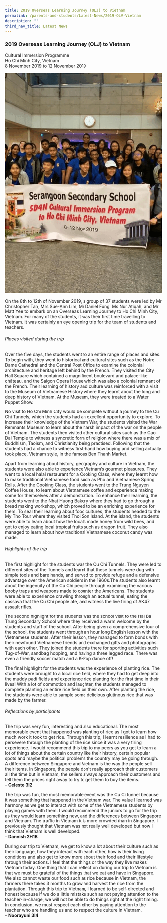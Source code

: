 ```yaml
---
title: 2019 Overseas Learning Journey (OLJ) to Vietnam
permalink: /parents-and-students/Latest-News/2019-OLV-Vietnam
description: ""
third_nav_title: Latest News
---
```

### 2019 Overseas Learning Journey (OLJ) to Vietnam

Cultural Immersion Programme <br>
Ho Chi Minh City, Vietnam <br>
8 November 2019 to 12 November 2019 

![](/images/OLG%20Vietnam.gif)

On the 8th to 12th of November 2019, a group of 37 students were led by Mr Christopher Tan, Mrs Sue-Ann Lim, Mr Daniel Fung, Ms Nur Atiqah, and Mr Matt Yee to embark on an Overseas Learning Journey to Ho Chi Minh City, Vietnam. For many of the students, it was their first time travelling to Vietnam. It was certainly an eye opening trip for the team of students and teachers.

###### Places visited during the trip
Over the five days, the students went to an entire range of places and sites. To begin with, they went to historical and cultural sites such as the Notre Dame Cathedral and the Central Post Office to examine the colonial architecture and heritage left behind by the French. They visited the City Hall Square which contained a magnificent boulevard and palace-like château, and the Saigon Opera House which was also a colonial remnant of the French. Their learning of history and culture was reinforced with a visit to the Museum of Vietnamese History where they learnt about the long and deep history of Vietnam. At the Museum, they were treated to a Water Puppet Show.

No visit to Ho Chi Minh City would be complete without a journey to the Cu Chi Tunnels, which the students had an excellent opportunity to explore. To increase their knowledge of the Vietnam War, the students visited the War Remnants Museum to learn about the harsh impact of the war on the people of Vietnam. The students then visited other cultural sites such as the Cao Dai Temple to witness a syncretic form of religion where there was a mix of Buddhism, Taoism, and Christianity being practised. Following that the students had a chance to witness first-hand how buying and selling actually took place, Vietnam style, in the famous Ben Thanh Market.

Apart from learning about history, geography and culture in Vietnam, the students were also able to experience Vietnam’s gourmet pleasures. They went to a local halal restaurant for a Cooking Class, where they learnt how to make traditional Vietnamese food such as Pho and Vietnamese Spring Rolls. After the Cooking Class, the students went to the Trung Nguyen Coffee House, to learn about Vietnamese coffee and experience making some for themselves after a demonstration. To enhance their learning, the students went to the Nhat Huong Bakery where they had to go through a bread making workshop, which proved to be an enriching experience for them. To seal their learning about food cultures, the students headed to the My Tho Tour where they visited Thoi Son Island. At the island, the students were able to learn about how the locals made honey from wild bees, and got to enjoy eating local tropical fruits such as dragon fruit. They also managed to learn about how traditional Vietnamese coconut candy was made.

###### Highlights of the trip
The first highlight for the students was the Cu Chi Tunnels. They were led to different sites of the Tunnels and learnt that these tunnels were dug with simple tools and bare hands, and served to provide refuge and a defensive advantage over the American soldiers in the 1960s.The students also learnt about the ingenuity of the Cu Chi people through examining the various booby traps and weapons made to counter the Americans. The students were able to experience crawling through an actual tunnel, eating the cassava that the Cu Chi people ate, and witness the live firing of AK47 assault rifles.

The second highlight for the students was the school visit to the Hai Ba Trung Secondary School where they received a warm welcome by the students and staff of the school. After being given a comprehensive tour of the school, the students went through an hour long English lesson with the Vietnamese students. After their lesson, they managed to form bonds with their newfound Vietnamese friends and exchanged gifts and photographs with each other. They joined the students there for sporting activities such Tug-of-War, sandbag hopping, and having a three legged race. There was even a friendly soccer match and a K-Pop dance off!

The final highlight for the students was the experience of planting rice. The students were brought to a local rice field, where they had to get deep into the muddy padi fields and experience rice planting for the first time in their lives! With a lot of commotion and laughter, the students managed to complete planting an entire rice field on their own. After planting the rice, the students were able to sample some delicious glutinous rice that was made by the farmer.

###### Reflections by participants
The trip was very fun, interesting and also educational. The most memorable event that happened was planting of rice as I got to learn how much work it took to get rice. Through this trip, I learnt resilience as I had to persevere through the planting of the rice since it was a very tiring experience. I would recommend this trip to my peers as you get to learn a lot of things about the certain country like their history, certain popular spots and maybe the political problems the country may be going through. A difference between Singapore and Vietnam is the way the people sell their items. In Singapore, the people don't really approach their customers all the time but in Vietnam, the sellers always approach their customers and tell them the prices right away to try to get them to buy the items. <br> - **Celeste 3I2**

The trip was fun, the most memorable event was the Cu Ci tunnel because it was something that happened in the Vietnam war. The value I learned was harmony as we get to interact with some of the Vietnamese students by playing games with them. I would recommend the juniors to go for the trip as they would learn something new, and the differences between Singapore and Vietnam. The traffic in Vietnam it is more crowded than in Singapore. I previously thought that Vietnam was not really well developed but now I think that Vietnam is well developed. <br> - **Dannish 2H1B**

During our trip to Vietnam, we get to know a lot about their culture such as their language, how they interact with each other, how is their living conditions and also get to know more about their food and their lifestyle through their actions. I feel that the things or the way they live makes Vietnam today. One thing that I can reflect on during our trip to Vietnam is that we must be grateful of the things that we eat and have in Singapore. We also cannot waste our food such as rice because in Vietnam, the farmers there takes 3 months to grow and harvest the rice from the plantation. Through this trip to Vietnam, I learned to be self-directed and honest because if we do a little mistake such as not paying attention to the teacher-in-charge, we will not be able to do things right at the right timing. In conclusion, we must respect each other by paying attention to the teacher who are handling us and to respect the culture in Vietnam. 
<br> - **Noorayuni 3I4**